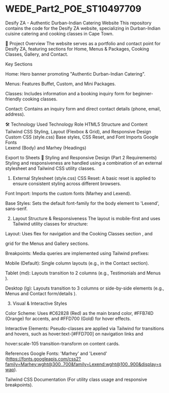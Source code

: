 # WEDE_Part2_POE_ST10497709 

Desify ZA - Authentic Durban-Indian Catering Website
This repository contains the code for the Desify ZA website, specializing in Durban-Indian cuisine catering and cooking classes in Cape Town.

🚀 Project Overview
The website serves as a portfolio and contact point for Desify ZA, featuring sections for Home, Menus & Packages, Cooking Classes, Gallery, and Contact.

Key Sections

Home: Hero banner promoting "Authentic Durban-Indian Catering".


Menus: Features Buffet, Custom, and Mini Packages.




Classes: Includes information and a booking inquiry form for beginner-friendly cooking classes.


Contact: Contains an inquiry form and direct contact details (phone, email, address).

🛠️ Technology Used
Technology	Role
HTML5	Structure and Content
Tailwind CSS	Styling, Layout (Flexbox & Grid), and Responsive Design
Custom CSS (style.css)	Base styles, CSS Reset, and Font Imports
Google Fonts		
Lexend (Body) and Marhey (Headings) 


Export to Sheets
🎨 Styling and Responsive Design (Part 2 Requirements)
Styling and responsiveness are handled using a combination of an external stylesheet and Tailwind CSS utility classes.

1. External Stylesheet (style.css)
CSS Reset: A basic reset is applied to ensure consistent styling across different browsers.


Font Import: Imports the custom fonts (Marhey and Lexend).


Base Styles: Sets the default font-family for the body element to 'Lexend', sans-serif.

2. Layout Structure & Responsiveness
The layout is mobile-first and uses Tailwind utility classes for structure:


Layout: Uses flex for navigation and the Cooking Classes section , and 



grid for the Menus and Gallery sections.


Breakpoints: Media queries are implemented using Tailwind prefixes:

Mobile (Default): Single column layouts (e.g., in the Contact section).


Tablet (md): Layouts transition to 2 columns (e.g., Testimonials and Menus ).



Desktop (lg): Layouts transition to 3 columns or side-by-side elements (e.g., Menus and Contact form/details ).


3. Visual & Interactive Styles

Color Scheme: Uses #C62828 (Red) as the main brand color, #FFB74D (Orange) for accents, and #FFD700 (Gold) for hover effects.



Interactive Elements: Pseudo-classes are applied via Tailwind for transitions and hovers, such as hover:text-[#FFD700] on navigation links and 

hover:scale-105 transition-transform on content cards.

 References
Google Fonts: 'Marhey' and 'Lexend' (https://fonts.googleapis.com/css2?family=Marhey:wght@300..700&family=Lexend:wght@100..900&display=swap).

Tailwind CSS Documentation (For utility class usage and responsive breakpoints).
